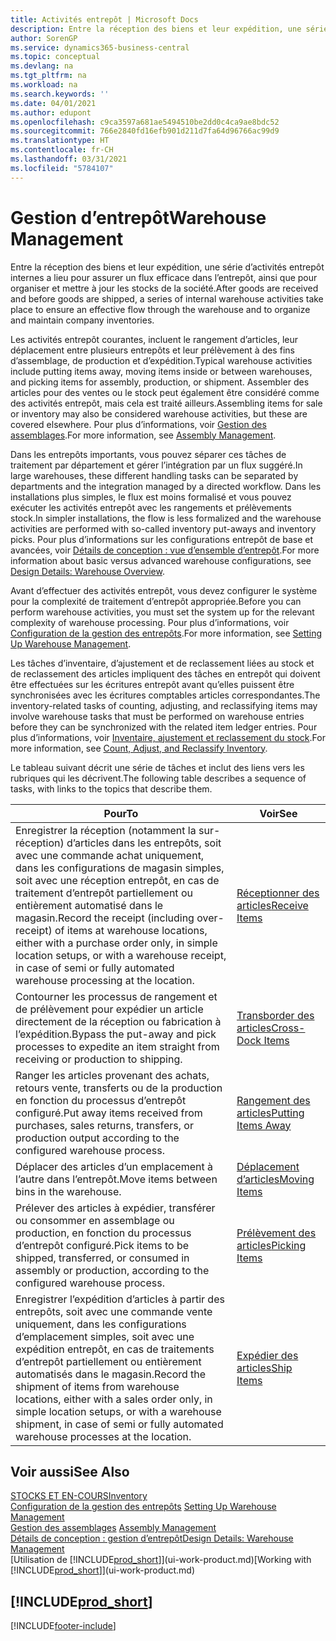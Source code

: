 ```yaml
---
title: Activités entrepôt | Microsoft Docs
description: Entre la réception des biens et leur expédition, une série d’activités entrepôt internes a lieu pour assurer un flux efficace dans l’entrepôt, ainsi que pour organiser et mettre à jour les stocks de la société.
author: SorenGP
ms.service: dynamics365-business-central
ms.topic: conceptual
ms.devlang: na
ms.tgt_pltfrm: na
ms.workload: na
ms.search.keywords: ''
ms.date: 04/01/2021
ms.author: edupont
ms.openlocfilehash: c9ca3597a681ae5494510be2dd0c4ca9ae8bdc52
ms.sourcegitcommit: 766e2840fd16efb901d211d7fa64d96766ac99d9
ms.translationtype: HT
ms.contentlocale: fr-CH
ms.lasthandoff: 03/31/2021
ms.locfileid: "5784107"
---
```

# <a name="warehouse-management"></a><span data-ttu-id="6a81c-103">Gestion d’entrepôt</span><span class="sxs-lookup"><span data-stu-id="6a81c-103">Warehouse Management</span></span>
<span data-ttu-id="6a81c-104">Entre la réception des biens et leur expédition, une série d’activités entrepôt internes a lieu pour assurer un flux efficace dans l’entrepôt, ainsi que pour organiser et mettre à jour les stocks de la société.</span><span class="sxs-lookup"><span data-stu-id="6a81c-104">After goods are received and before goods are shipped, a series of internal warehouse activities take place to ensure an effective flow through the warehouse and to organize and maintain company inventories.</span></span>

<span data-ttu-id="6a81c-105">Les activités entrepôt courantes, incluent le rangement d’articles, leur déplacement entre plusieurs entrepôts et leur prélèvement à des fins d’assemblage, de production et d’expédition.</span><span class="sxs-lookup"><span data-stu-id="6a81c-105">Typical warehouse activities include putting items away, moving items inside or between warehouses, and picking items for assembly, production, or shipment.</span></span> <span data-ttu-id="6a81c-106">Assembler des articles pour des ventes ou le stock peut également être considéré comme des activités entrepôt, mais cela est traité ailleurs.</span><span class="sxs-lookup"><span data-stu-id="6a81c-106">Assembling items for sale or inventory may also be considered warehouse activities, but these are covered elsewhere.</span></span> <span data-ttu-id="6a81c-107">Pour plus d’informations, voir [Gestion des assemblages](assembly-assemble-items.md).</span><span class="sxs-lookup"><span data-stu-id="6a81c-107">For more information, see [Assembly Management](assembly-assemble-items.md).</span></span>  

<span data-ttu-id="6a81c-108">Dans les entrepôts importants, vous pouvez séparer ces tâches de traitement par département et gérer l’intégration par un flux suggéré.</span><span class="sxs-lookup"><span data-stu-id="6a81c-108">In large warehouses, these different handling tasks can be separated by departments and the integration managed by a directed workflow.</span></span> <span data-ttu-id="6a81c-109">Dans les installations plus simples, le flux est moins formalisé et vous pouvez exécuter les activités entrepôt avec les rangements et prélèvements stock.</span><span class="sxs-lookup"><span data-stu-id="6a81c-109">In simpler installations, the flow is less formalized and the warehouse activities are performed with so-called inventory put-aways and inventory picks.</span></span> <span data-ttu-id="6a81c-110">Pour plus d’informations sur les configurations entrepôt de base et avancées, voir [Détails de conception : vue d’ensemble d’entrepôt](design-details-warehouse-overview.md).</span><span class="sxs-lookup"><span data-stu-id="6a81c-110">For more information about basic versus advanced warehouse configurations, see [Design Details: Warehouse Overview](design-details-warehouse-overview.md).</span></span>

<span data-ttu-id="6a81c-111">Avant d’effectuer des activités entrepôt, vous devez configurer le système pour la complexité de traitement d’entrepôt appropriée.</span><span class="sxs-lookup"><span data-stu-id="6a81c-111">Before you can perform warehouse activities, you must set the system up for the relevant complexity of warehouse processing.</span></span> <span data-ttu-id="6a81c-112">Pour plus d’informations, voir [Configuration de la gestion des entrepôts](warehouse-setup-warehouse.md).</span><span class="sxs-lookup"><span data-stu-id="6a81c-112">For more information, see [Setting Up Warehouse Management](warehouse-setup-warehouse.md).</span></span>

<span data-ttu-id="6a81c-113">Les tâches d’inventaire, d’ajustement et de reclassement liées au stock et de reclassement des articles impliquent des tâches en entrepôt qui doivent être effectuées sur les écritures entrepôt avant qu’elles puissent être synchronisées avec les écritures comptables articles correspondantes.</span><span class="sxs-lookup"><span data-stu-id="6a81c-113">The inventory-related tasks of counting, adjusting, and reclassifying items may involve warehouse tasks that must be performed on warehouse entries before they can be synchronized with the related item ledger entries.</span></span> <span data-ttu-id="6a81c-114">Pour plus d’informations, voir [Inventaire, ajustement et reclassement du stock](inventory-how-count-adjust-reclassify.md).</span><span class="sxs-lookup"><span data-stu-id="6a81c-114">For more information, see [Count, Adjust, and Reclassify Inventory](inventory-how-count-adjust-reclassify.md).</span></span>

 <span data-ttu-id="6a81c-115">Le tableau suivant décrit une série de tâches et inclut des liens vers les rubriques qui les décrivent.</span><span class="sxs-lookup"><span data-stu-id="6a81c-115">The following table describes a sequence of tasks, with links to the topics that describe them.</span></span>   

|<span data-ttu-id="6a81c-116">**Pour**</span><span class="sxs-lookup"><span data-stu-id="6a81c-116">**To**</span></span>|<span data-ttu-id="6a81c-117">**Voir**</span><span class="sxs-lookup"><span data-stu-id="6a81c-117">**See**</span></span>|  
|------------|-------------|  
|<span data-ttu-id="6a81c-118">Enregistrer la réception (notamment la sur-réception) d’articles dans les entrepôts, soit avec une commande achat uniquement, dans les configurations de magasin simples, soit avec une réception entrepôt, en cas de traitement d’entrepôt partiellement ou entièrement automatisé dans le magasin.</span><span class="sxs-lookup"><span data-stu-id="6a81c-118">Record the receipt (including over-receipt) of items at warehouse locations, either with a purchase order only, in simple location setups, or with a warehouse receipt, in case of semi or fully automated warehouse processing at the location.</span></span>|[<span data-ttu-id="6a81c-119">Réceptionner des articles</span><span class="sxs-lookup"><span data-stu-id="6a81c-119">Receive Items</span></span>](warehouse-how-receive-items.md)|
|<span data-ttu-id="6a81c-120">Contourner les processus de rangement et de prélèvement pour expédier un article directement de la réception ou fabrication à l’expédition.</span><span class="sxs-lookup"><span data-stu-id="6a81c-120">Bypass the put-away and pick processes to expedite an item straight from receiving or production to shipping.</span></span>|[<span data-ttu-id="6a81c-121">Transborder des articles</span><span class="sxs-lookup"><span data-stu-id="6a81c-121">Cross-Dock Items</span></span>](warehouse-how-to-cross-dock-items.md)|    
|<span data-ttu-id="6a81c-122">Ranger les articles provenant des achats, retours vente, transferts ou de la production en fonction du processus d’entrepôt configuré.</span><span class="sxs-lookup"><span data-stu-id="6a81c-122">Put away items received from purchases, sales returns, transfers, or production output according to the configured warehouse process.</span></span>|[<span data-ttu-id="6a81c-123">Rangement des articles</span><span class="sxs-lookup"><span data-stu-id="6a81c-123">Putting Items Away</span></span>](warehouse-put-away-items.md)|
|<span data-ttu-id="6a81c-124">Déplacer des articles d’un emplacement à l’autre dans l’entrepôt.</span><span class="sxs-lookup"><span data-stu-id="6a81c-124">Move items between bins in the warehouse.</span></span>|[<span data-ttu-id="6a81c-125">Déplacement d’articles</span><span class="sxs-lookup"><span data-stu-id="6a81c-125">Moving Items</span></span>](warehouse-move-items.md)|
|<span data-ttu-id="6a81c-126">Prélever des articles à expédier, transférer ou consommer en assemblage ou production, en fonction du processus d’entrepôt configuré.</span><span class="sxs-lookup"><span data-stu-id="6a81c-126">Pick items to be shipped, transferred, or consumed in assembly or production, according to the configured warehouse process.</span></span>|[<span data-ttu-id="6a81c-127">Prélèvement des articles</span><span class="sxs-lookup"><span data-stu-id="6a81c-127">Picking Items</span></span>](warehouse-pick-items.md)|
|<span data-ttu-id="6a81c-128">Enregistrer l’expédition d’articles à partir des entrepôts, soit avec une commande vente uniquement, dans les configurations d’emplacement simples, soit avec une expédition entrepôt, en cas de traitements d’entrepôt partiellement ou entièrement automatisés dans le magasin.</span><span class="sxs-lookup"><span data-stu-id="6a81c-128">Record the shipment of items from warehouse locations, either with a sales order only, in simple location setups, or with a warehouse shipment, in case of semi or fully automated warehouse processes at the location.</span></span>|[<span data-ttu-id="6a81c-129">Expédier des articles</span><span class="sxs-lookup"><span data-stu-id="6a81c-129">Ship Items</span></span>](warehouse-how-ship-items.md)|  

## <a name="see-also"></a><span data-ttu-id="6a81c-130">Voir aussi</span><span class="sxs-lookup"><span data-stu-id="6a81c-130">See Also</span></span>  
[<span data-ttu-id="6a81c-131">STOCKS ET EN-COURS</span><span class="sxs-lookup"><span data-stu-id="6a81c-131">Inventory</span></span>](inventory-manage-inventory.md)  
<span data-ttu-id="6a81c-132">[Configuration de la gestion des entrepôts](warehouse-setup-warehouse.md)   </span><span class="sxs-lookup"><span data-stu-id="6a81c-132">[Setting Up Warehouse Management](warehouse-setup-warehouse.md)   </span></span>  
<span data-ttu-id="6a81c-133">[Gestion des assemblages](assembly-assemble-items.md)  </span><span class="sxs-lookup"><span data-stu-id="6a81c-133">[Assembly Management](assembly-assemble-items.md)  </span></span>  
[<span data-ttu-id="6a81c-134">Détails de conception : gestion d’entrepôt</span><span class="sxs-lookup"><span data-stu-id="6a81c-134">Design Details: Warehouse Management</span></span>](design-details-warehouse-management.md)  
<span data-ttu-id="6a81c-135">[Utilisation de [!INCLUDE[prod_short](includes/prod_short.md)]](ui-work-product.md)</span><span class="sxs-lookup"><span data-stu-id="6a81c-135">[Working with [!INCLUDE[prod_short](includes/prod_short.md)]](ui-work-product.md)</span></span>  

## [!INCLUDE[prod_short](includes/free_trial_md.md)]  


[!INCLUDE[footer-include](includes/footer-banner.md)]